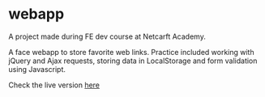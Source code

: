 # webapp
A project made during FE dev course at Netcarft Academy.

A face webapp to store favorite web links. Practice included working with jQuery and Ajax requests,
storing data in LocalStorage and form validation using Javascript.

Check the live version [here](http://omrimor.github.io/webapp)
